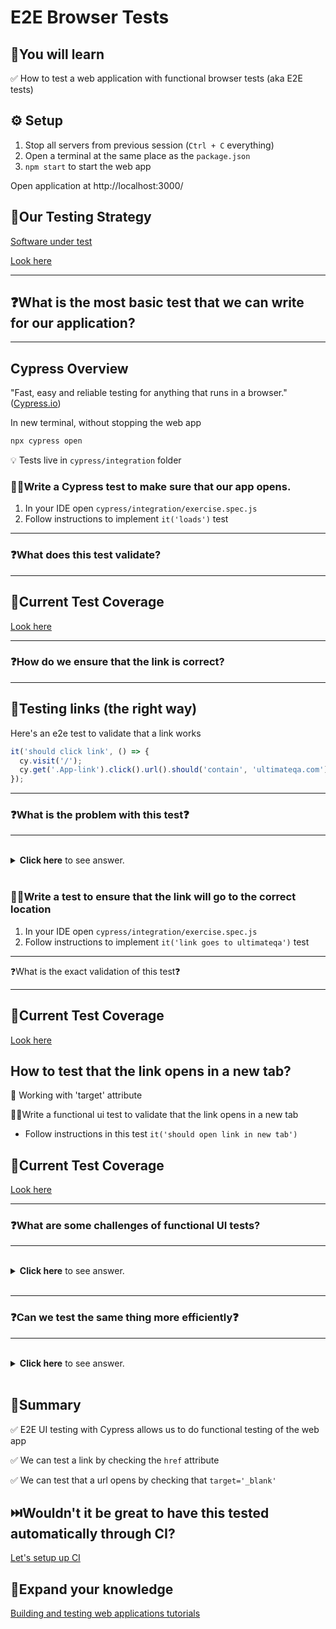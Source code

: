 # E2E Browser Tests

## 🧠You will learn

✅ How to test a web application with functional browser tests (aka E2E tests)

## ⚙️ Setup

1. Stop all servers from previous session (`Ctrl + C` everything)
2. Open a terminal at the same place as the `package.json`
3. `npm start` to start the web app

Open application at http://localhost:3000/

## 🧪Our Testing Strategy

[Software under test](http://localhost:3000/)

[Look here](TEST-COVERAGE.md)

---

## ❓What is the most basic test that we can write for our application?

---

## Cypress Overview

"Fast, easy and reliable testing for anything that runs in a browser."([Cypress.io](https://www.cypress.io/))

In new terminal, without stopping the web app

```bash
npx cypress open
```

💡 Tests live in `cypress/integration` folder

### 🏋️‍♀️Write a Cypress test to make sure that our app opens.

1. In your IDE open `cypress/integration/exercise.spec.js`
2. Follow instructions to implement `it('loads')` test

---

### ❓What does this test validate?

---

## 🧪Current Test Coverage

[Look here](TEST-COVERAGE.md)

---

### ❓How do we ensure that the link is correct?

---

## 🔗Testing links (the right way)

Here's an e2e test to validate that a link works

```js
it('should click link', () => {
  cy.visit('/');
  cy.get('.App-link').click().url().should('contain', 'ultimateqa.com');
});
```

---

### ❓What is the problem with this test❓

---

<br/>
  <details>
    <summary>
      <strong>Click here</strong> to see answer.
    </summary>

1. We should never need to test that a link is clickable, this is the browser's native behavior
2. We should never need to test that a link opens a new tab

  </details>

</br>

### 🏋️‍♀️Write a test to ensure that the link will go to the correct location

1. In your IDE open `cypress/integration/exercise.spec.js`
2. Follow instructions to implement `it('link goes to ultimateqa')` test

---

❓What is the exact validation of this test❓

---

## 🧪Current Test Coverage

[Look here](TEST-COVERAGE.md)

## How to test that the link opens in a new tab?

👀 Working with 'target' attribute

🏋️‍♀️Write a functional ui test to validate that the link opens in a new tab

- Follow instructions in this test `it('should open link in new tab')`

## 🧪Current Test Coverage

[Look here](TEST-COVERAGE.md)

---

### ❓What are some challenges of functional UI tests?

---

<br/>
  <details>
    <summary>
      <strong>Click here</strong> to see answer.
    </summary>

1. Need a browser
2. Need a server
3. Need to deal with network issues
4. Test will be slower
5. Need an extra dependency (Cypress)
6. Need to learn extra dependency API

  </details>

</br>

---

### ❓Can we test the same thing more efficiently❓

---

<br/>
  <details>
    <summary>
      <strong>Click here</strong> to see answer.
    </summary>

Using component tests

[How to run a component test](https://youtu.be/VQLf1pLWDjc?t=166) followed by
[How to create a test for a link](https://youtu.be/VQLf1pLWDjc?t=821)

[Examples of using component tests](https://github.com/nadvolod/testing-best-practices#testing-a-button)

  </details>

</br>

## 📝Summary

✅ E2E UI testing with Cypress allows us to do functional testing of the web app

✅ We can test a link by checking the `href` attribute

✅ We can test that a url opens by checking that `target='_blank'`

## ⏭️Wouldn't it be great to have this tested automatically through CI?

[Let's setup up CI](./CICD.md)

## 🧠Expand your knowledge

[Building and testing web applications tutorials](https://www.youtube.com/playlist?list=PLSRQwlkmpdj5ak1Rxahdo6mguhbcCOePR)
